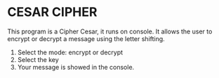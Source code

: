 # CESAR CIPHER

This program is a Cipher Cesar, it runs on console.
It allows the user to encrypt or decrypt a message using the letter shifting.

1) Select the mode: encrypt or decrypt
2) Select the key
3) Your message is showed in the console.